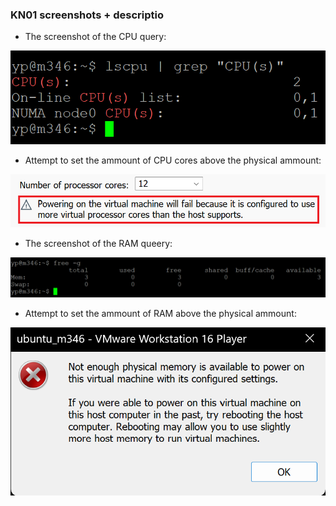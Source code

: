 ### KN01 screenshots + descriptio

* The screenshot of the CPU query: 

<picture>
  <img src="https://github.com/Shortsighted-Sniper/TBZ_m346_YP/blob/main/KN01/CPU_test_screenshot_1.png">
</picture>

* Attempt to set the ammount of CPU cores above the physical ammount:

<picture>
  <img src="https://github.com/Shortsighted-Sniper/TBZ_m346_YP/blob/main/KN01/attempt_to_make_vm_with_more_cpu_then_host.png">
</picture>

* The screenshot of the RAM queery:
  
<picture>
  <img src="https://github.com/Shortsighted-Sniper/TBZ_m346_YP/blob/main/KN01/RAM_test_screenshot.png">
</picture>

* Attempt to set the ammount of RAM above the physical ammount:
  
<picture>
  <img src="https://github.com/Shortsighted-Sniper/TBZ_m346_YP/blob/main/KN01/attampt_to_make_vm_with_more_RAM_then_host.png">
</picture>
